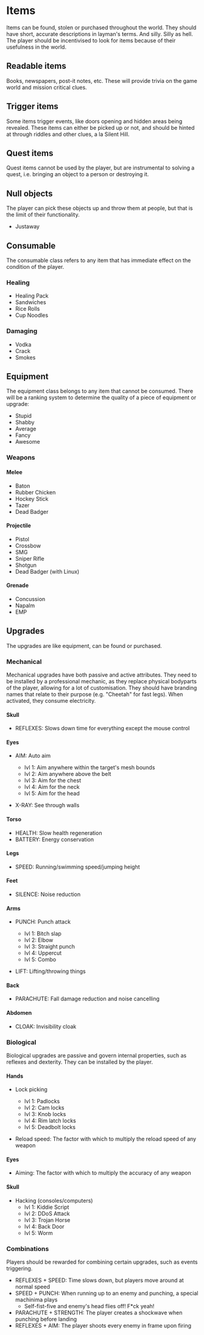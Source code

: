 Items 
=====
Items can be found, stolen or purchased throughout the world. They should have short, accurate descriptions in layman's terms. And silly. Silly as hell. The player should be incentivised to look for items because of their usefulness in the world. 

## Readable items
Books, newspapers, post-it notes, etc. These will provide trivia on the game world and mission critical clues.

## Trigger items
Some items trigger events, like doors opening and hidden areas being revealed. These items can either be picked up or not, and should be hinted at through riddles and other clues, a la Silent Hill.

## Quest items
Quest items cannot be used by the player, but are instrumental to solving a quest, i.e. bringing an object to a person or destroying it.

## Null objects
The player can pick these objects up and throw them at people, but that is the limit of their functionality.
- Justaway

## Consumable
The consumable class refers to any item that has immediate effect on the condition of the player.

### Healing
- Healing Pack
- Sandwiches
- Rice Rolls
- Cup Noodles

### Damaging
- Vodka
- Crack
- Smokes

## Equipment
The equipment class belongs to any item that cannot be consumed. There will be a ranking system to determine the quality of a piece of equipment or upgrade:
- Stupid
- Shabby
- Average
- Fancy
- Awesome

### Weapons
#### Melee
- Baton
- Rubber Chicken
- Hockey Stick
- Tazer
- Dead Badger

#### Projectile
- Pistol
- Crossbow
- SMG
- Sniper Rifle
- Shotgun
- Dead Badger (with Linux)

#### Grenade
- Concussion
- Napalm
- EMP

## Upgrades
The upgrades are like equipment, can be found or purchased.

### Mechanical
Mechanical upgrades have both passive and active attributes. They need to be installed by a professional mechanic, as they replace physical bodyparts of the player, allowing for a lot of customisation. They should have branding names that relate to their purpose (e.g. "Cheetah" for fast legs). When activated, they consume electricity.

#### Skull
- REFLEXES: Slows down time for everything except the mouse control


#### Eyes
- AIM: Auto aim
  - lvl 1: Aim anywhere within the target's mesh bounds
  - lvl 2: Aim anywhere above the belt
  - lvl 3: Aim for the chest
  - lvl 4: Aim for the neck
  - lvl 5: Aim for the head

- X-RAY: See through walls

#### Torso
- HEALTH: Slow health regeneration
- BATTERY: Energy conservation

#### Legs
- SPEED: Running/swimming speed/jumping height

#### Feet
- SILENCE: Noise reduction

#### Arms  
- PUNCH: Punch attack
  - lvl 1: Bitch slap
  - lvl 2: Elbow
  - lvl 3: Straight punch
  - lvl 4: Uppercut
  - lvl 5: Combo

- LIFT: Lifting/throwing things

#### Back   
- PARACHUTE: Fall damage reduction and noise cancelling

#### Abdomen
- CLOAK: Invisibility cloak

### Biological
Biological upgrades are passive and govern internal properties, such as reflexes and dexterity. They can be installed by the player.

#### Hands  
- Lock picking
  - lvl 1: Padlocks
  - lvl 2: Cam locks
  - lvl 3: Knob locks
  - lvl 4: Rim latch locks
  - lvl 5: Deadbolt locks

- Reload speed: The factor with which to multiply the reload speed of any weapon

#### Eyes
- Aiming: The factor with which to multiply the accuracy of any weapon

#### Skull 
- Hacking (consoles/computers)
  - lvl 1: Kiddie Script
  - lvl 2: DDoS Attack
  - lvl 3: Trojan Horse
  - lvl 4: Back Door
  - lvl 5: Worm

### Combinations
Players should be rewarded for combining certain upgrades, such as events triggering.
- REFLEXES + SPEED: Time slows down, but players move around at normal speed
- SPEED + PUNCH: When running up to an enemy and punching, a special machinima plays
  - Self-fist-five and enemy's head flies off! F*ck yeah!
- PARACHUTE + STRENGTH: The player creates a shockwave when punching before landing
- REFLEXES + AIM: The player shoots every enemy in frame upon firing
